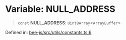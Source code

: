 # Variable: NULL\_ADDRESS

> `const` **NULL\_ADDRESS**: `Uint8Array`\<`ArrayBuffer`\>

Defined in: [bee-js/src/utils/constants.ts:6](https://github.com/ethersphere/bee-js/blob/3abbe2b1b264d6b586511a56e93badb2236bd09d/src/utils/constants.ts#L6)
